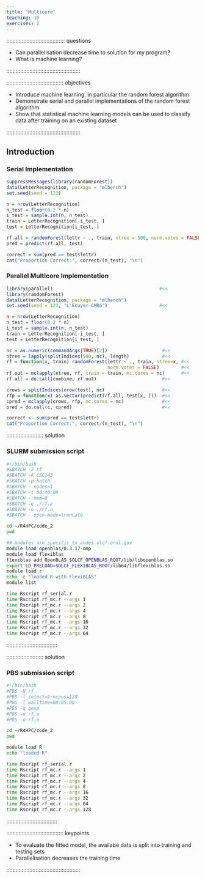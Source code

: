 ```yaml
---
title: "Multicore"
teaching: 10
exercises: 2
---
```


:::::::::::::::::::::::::::::::::::::: questions 

- Can parallelisation decrease time to solution for my program?
- What is machine learning?

::::::::::::::::::::::::::::::::::::::::::::::::

::::::::::::::::::::::::::::::::::::: objectives

- Introduce machine learning, in particular the random forest algorithm
- Demonstrate serial and parallel implementations of the random forest algorithm
- Show that statistical machine learning models can be used to classify data after training on an existing dataset

::::::::::::::::::::::::::::::::::::::::::::::::

## Introduction


### Serial Implementation

```r
suppressMessages(library(randomForest))
data(LetterRecognition, package = "mlbench")
set.seed(seed = 123)

n = nrow(LetterRecognition)
n_test = floor(0.2 * n)
i_test = sample.int(n, n_test)
train = LetterRecognition[-i_test, ]
test = LetterRecognition[i_test, ]

rf.all = randomForest(lettr ~ ., train, ntree = 500, norm.votes = FALSE)
pred = predict(rf.all, test)

correct = sum(pred == test$lettr)
cat("Proportion Correct:", correct/(n_test), "\n")
```


### Parallel Multicore Implementation

```r
library(parallel)                                       #<<
library(randomForest)
data(LetterRecognition, package = "mlbench")
set.seed(seed = 123, "L'Ecuyer-CMRG")                   #<<

n = nrow(LetterRecognition)
n_test = floor(0.2 * n)
i_test = sample.int(n, n_test)
train = LetterRecognition[-i_test, ]
test = LetterRecognition[i_test, ]

nc = as.numeric(commandArgs(TRUE)[2])                    #<<
ntree = lapply(splitIndices(500, nc), length)            #<<
rf = function(x, train) randomForest(lettr ~ ., train, ntree=x, #<<
                                     norm.votes = FALSE)        #<<
rf.out = mclapply(ntree, rf, train = train, mc.cores = nc)      #<<
rf.all = do.call(combine, rf.out)                        #<<

crows = splitIndices(nrow(test), nc)                     #<<
rfp = function(x) as.vector(predict(rf.all, test[x, ]))  #<<
cpred = mclapply(crows, rfp, mc.cores = nc)              #<<
pred = do.call(c, cpred)                                 #<<

correct <- sum(pred == test$lettr)
cat("Proportion Correct:", correct/(n_test), "\n")
```
:::::::::::::::::::::::: solution

### SLURM submission script

```bash
#!/bin/bash
#SBATCH -J rf
#SBATCH -A CSC143
#SBATCH -p batch
#SBATCH --nodes=1
#SBATCH -t 00:40:00
#SBATCH --mem=0
#SBATCH -e ./rf.e
#SBATCH -o ./rf.o
#SBATCH --open-mode=truncate

cd ~/R4HPC/code_2
pwd

## modules are specific to andes.olcf.ornl.gov
module load openblas/0.3.17-omp
module load flexiblas
flexiblas add OpenBLAS $OLCF_OPENBLAS_ROOT/lib/libopenblas.so
export LD_PRELOAD=$OLCF_FLEXIBLAS_ROOT/lib64/libflexiblas.so
module load r
echo -e "loaded R with FlexiBLAS"
module list

time Rscript rf_serial.r
time Rscript rf_mc.r --args 1
time Rscript rf_mc.r --args 2
time Rscript rf_mc.r --args 4
time Rscript rf_mc.r --args 8
time Rscript rf_mc.r --args 16
time Rscript rf_mc.r --args 32
time Rscript rf_mc.r --args 64
```
:::::::::::::::::::::::::::::::::

:::::::::::::::::::::::: solution

### PBS submission script

```bash
#!/bin/bash
#PBS -N rf
#PBS -l select=1:ncpus=128
#PBS -l walltime=00:05:00
#PBS -q qexp
#PBS -e rf.e
#PBS -o rf.o

cd ~/R4HPC/code_2
pwd

module load R
echo "loaded R"

time Rscript rf_serial.r
time Rscript rf_mc.r --args 1
time Rscript rf_mc.r --args 2
time Rscript rf_mc.r --args 4
time Rscript rf_mc.r --args 8
time Rscript rf_mc.r --args 16
time Rscript rf_mc.r --args 32
time Rscript rf_mc.r --args 64
time Rscript rf_mc.r --args 128
```
:::::::::::::::::::::::::::::::::


::::::::::::::::::::::::::::::::::::: keypoints 

- To evaluate the fitted model, the availabe data is split into training and testing sets
- Parallelisation decreases the training time

::::::::::::::::::::::::::::::::::::::::::::::::

